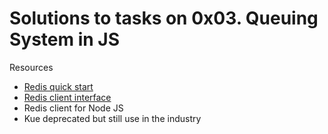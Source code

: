 # Solutions to tasks on 0x03. Queuing System in JS

Resources

- [Redis quick start](https://redis.io/docs/getting-started/tutorial/)
- [Redis client interface](https://redis.io/docs/manual/cli/)
- Redis client for Node JS
- Kue deprecated but still use in the industry
